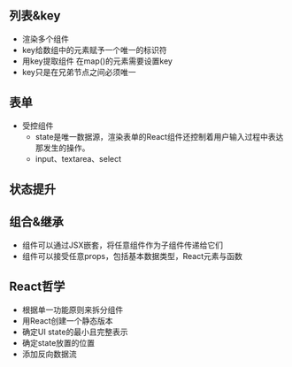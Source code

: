 ## 列表&key
- 渲染多个组件
- key给数组中的元素赋予一个唯一的标识符
- 用key提取组件 在map()的元素需要设置key
- key只是在兄弟节点之间必须唯一


## 表单
- 受控组件
  - state是唯一数据源，渲染表单的React组件还控制着用户输入过程中表达那发生的操作。
  - input、textarea、select

## 状态提升


## 组合&继承
- 组件可以通过JSX嵌套，将任意组件作为子组件传递给它们
- 组件可以接受任意props，包括基本数据类型，React元素与函数

## React哲学
- 根据单一功能原则来拆分组件
- 用React创建一个静态版本
- 确定UI state的最小且完整表示
- 确定state放置的位置
- 添加反向数据流


